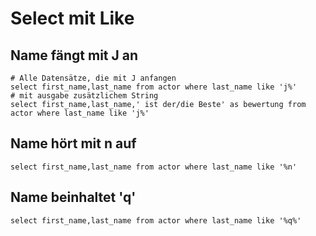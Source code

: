 # Select mit Like 

## Name fängt mit J an 

```
# Alle Datensätze, die mit J anfangen 
select first_name,last_name from actor where last_name like 'j%'
# mit ausgabe zusätzlichem String 
select first_name,last_name,' ist der/die Beste' as bewertung from actor where last_name like 'j%'

```

## Name hört mit n auf 

```
select first_name,last_name from actor where last_name like '%n'
```

## Name beinhaltet 'q'  

```
select first_name,last_name from actor where last_name like '%q%'
```

